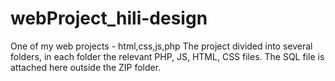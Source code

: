 # webProject_hili-design
One of my web projects - html,css,js,php
The project divided into several folders, in each folder the relevant PHP, JS, HTML, CSS files.
The SQL file is attached here outside the ZIP folder.
